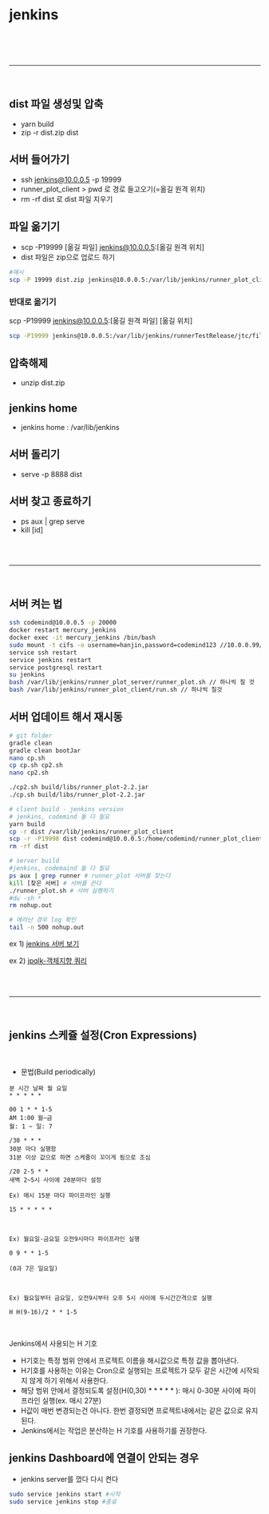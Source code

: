 # jenkins

<br/><br/><br/>

---

<br/>

## dist 파일 생성및 압축

- yarn build
- zip -r dist.zip dist

## 서버 들어가기

- ssh jenkins@10.0.0.5 -p 19999
- runner_plot_client > pwd 로 경로 들고오기(=옮길 원격 위치)
- rm -rf dist 로 dist 파일 지우기

## 파일 옮기기

- scp -P19999 [옮길 파일] jenkins@10.0.0.5:[옮길 원격 위치]
- dist 파일은 zip으로 업로드 하기

```bash
#예시
scp -P 19999 dist.zip jenkins@10.0.0.5:/var/lib/jenkins/runner_plot_client
```

### 반대로 옮기기

scp -P19999 jenkins@10.0.0.5:[옮길 원격 파일] [옮길 위치]

```bash
scp -P19999 jenkins@10.0.0.5:/var/lib/jenkins/runnerTestRelease/jtc/files.json /home/sangjin/runnerTest/testSetting
```

## 압축해제

- unzip dist.zip

## jenkins home

- jenkins home : /var/lib/jenkins

## 서버 돌리기

- serve -p 8888 dist

## 서버 찾고 종료하기

- ps aux | grep serve
- kill [id]

<br/><br/>

---

<br/>

## 서버 켜는 법

```bash
ssh codemind@10.0.0.5 -p 20000
docker restart mercury_jenkins
docker exec -it mercury_jenkins /bin/bash
sudo mount -t cifs -o username=hanjin,password=codemind123 //10.0.0.99/temp /mnt/alex
service ssh restart
service jenkins restart
service postgresql restart
su jenkins
bash /var/lib/jenkins/runner_plot_server/runner_plot.sh // 하나씩 칠 것
bash /var/lib/jenkins/runner_plot_client/run.sh // 하나씩 칠것
```

## 서버 업데이트 해서 재시동

```bash
# git folder
gradle clean
gradle clean bootJar
nano cp.sh
cp cp.sh cp2.sh
nano cp2.sh

./cp2.sh build/libs/runner_plot-2.2.jar
./cp.sh build/libs/runner_plot-2.2.jar

# client build - jenkins version
# jenkins, codemind 둘 다 필요
yarn build
cp -r dist /var/lib/jenkins/runner_plot_client
scp -r -P19998 dist codemind@10.0.0.5:/home/codemind/runner_plot_client
rm -rf dist

# server build
#jenkins, codemaind 둘 다 필요
ps aux | grep runner # runner_plot 서버를 찾는다
kill [찾은 서버] # 서버를 끈다
./runner_plot.sh # 서버 실행하기
#du -sh *
rm nohup.out

# 에러난 경우 log 확인
tail -n 500 nohup.out

```

ex 1) [jenkins 서버 보기](http://10.0.0.5:18888/)

ex 2) [jpqlk-객체지향 쿼리](https://velog.io/@yu-jin-song/JPA-Chapter-10.-%EA%B0%9D%EC%B2%B4%EC%A7%80%ED%96%A5-%EC%BF%BC%EB%A6%AC-%EC%96%B8%EC%96%B4-1-JPQL)

<br/><br/>

---

<br/>

## jenkins 스케쥴 설정(Cron Expressions)

<br/>

- 문법(Build periodically)

```
분 시간 날짜 월 요일
* * * * *

00 1 * * 1-5
AM 1:00 월~금
월: 1 ~ 일: 7

/30 * * *
30분 마다 실행함
31분 이상 값으로 하면 스케줄이 꼬이게 됨으로 조심

/20 2-5 * *
새벽 2~5시 사이에 20분마다 설정
```

```
Ex) 매시 15분 마다 파이프라인 실행

15 * * * * *



Ex) 월요일-금요일 오전9시마다 파이프라인 실행

0 9 * * 1-5

(0과 7은 일요일)



Ex) 월요일부터 금요일, 오전9시부터 오후 5시 사이에 두시간간격으로 실행

H H(9-16)/2 * * 1-5
```

<br/>

Jenkins에서 사용되는 H 기호

- H기호는 특정 범위 안에서 프로젝트 이름을 해시값으로 특정 값을 뽑아낸다.
- H기호를 사용하는 이유는 Cron으로 실행되는 프로젝트가 모두 같은 시간에 시작되지 않게 하기 위해서 사용한다.
- 해당 범위 안에서 결정되도록 설정(H(0,30) \* \* \* \* \* ): 매시 0-30분 사이에 파이프라인 실행(ex. 매시 27분)
- H값이 매번 변경되는건 아니다. 한번 결정되면 프로젝트내에서는 같은 값으로 유지 된다.
- Jenkins에서는 작업은 분산하는 H 기호를 사용하기를 권장한다.

## jenkins Dashboard에 연결이 안되는 경우

- jenkins server를 껐다 다시 켠다

```bash
sudo service jenkins start #시작
sudo service jenkins stop #종료
```
